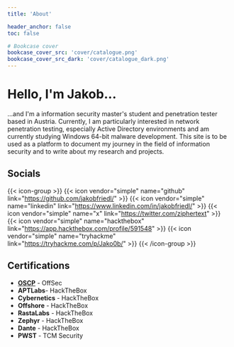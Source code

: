```yaml
---
title: 'About'

header_anchor: false
toc: false

# Bookcase cover
bookcase_cover_src: 'cover/catalogue.png'
bookcase_cover_src_dark: 'cover/catalogue_dark.png'
---
```


# Hello, I'm **Jakob**...

...and I'm a information security master's student and penetration tester based in Austria. Currently, I am particularly interested in network penetration testing, especially Active Directory environments and am currently studying Windows 64-bit malware development. This site is to be used as a platform to document my journey in the field of information security and to write about my research and projects. 

## Socials

{{< icon-group >}}
{{< icon vendor="simple" name="github" link="https://github.com/jakobfriedl/" >}}
{{< icon vendor="simple" name="linkedin" link="https://www.linkedin.com/in/jakobfriedl/" >}}
{{< icon vendor="simple" name="x" link="https://twitter.com/ziphertext" >}}
{{< icon vendor="simple" name="hackthebox" link="https://app.hackthebox.com/profile/591548" >}}
{{< icon vendor="simple" name="tryhackme" link="https://tryhackme.com/p/Jako0b/" >}}
{{< /icon-group >}}

## Certifications

- [**OSCP**](https://www.credential.net/8db1869a-e535-4a32-bbdd-7d3352f2fef4#gs.c19803) - OffSec
- **APTLabs**- HackTheBox
- **Cybernetics** - HackTheBox
- **Offshore** - HackTheBox
- **RastaLabs** - HackTheBox
- **Zephyr** - HackTheBox
- **Dante** - HackTheBox
- **PWST** - TCM Security
